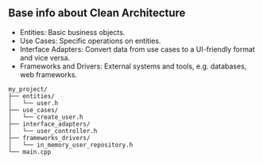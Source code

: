 ## Base info about Clean Architecture

- Entities: Basic business objects.
- Use Cases: Specific operations on entities.
- Interface Adapters: Convert data from use cases to a UI-friendly format and vice versa.
- Frameworks and Drivers: External systems and tools, e.g. databases, web frameworks.

```
my_project/
├── entities/
│   └── user.h
├── use_cases/
│   └── create_user.h
├── interface_adapters/
│   └── user_controller.h
├── frameworks_drivers/
│   └── in_memory_user_repository.h
└── main.cpp
```